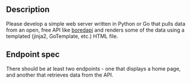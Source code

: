 
## Description

Please develop a simple web server written in Python or Go that pulls data from an open, free API like [boredapi](https://www.boredapi.com) and renders some of the data using a templated (jinja2, GoTemplate, etc.) HTML file. 

## Endpoint spec
There should be at least two endpoints - one that displays a home page, and another that retrieves data from the API. 